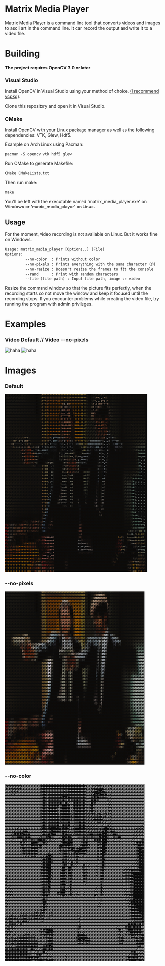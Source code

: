 # Matrix Media Player


Matrix Media Player is a command line tool that converts videos and images to ascii art in the command line.
It can record the output and write it to a video file.

# Building
#### The project requires OpenCV 3.0 or later.

### Visual Studio 
Install OpenCV in Visual Studio using your method of choice. [(I recommend vcpkg)](https://github.com/microsoft/vcpkg).

Clone this repository and open it in Visual Studio.

### CMake 
Install OpenCV with your Linux package manager as well as the following dependencies: VTK, Glew, Hdf5.

Example on Arch Linux using Pacman: 
```
pacman -S opencv vtk hdf5 glew
```

Run CMake to generate Makefile:
```
CMake CMakeLists.txt
```
Then run make: 
```
make
```
You'll be left with the executable named 'matrix_media_player.exe' on Windows or 'matrix_media_player' on Linux.



## Usage

For the moment, video recording is not available on Linux. But it works fine on Windows.
```
Usage: matrix_media_player [Options..] (File)
Options:
         --no-color  : Prints without color
         --no-pixels : Prints everything with the same character (@)
         --no-resize : Doesn't resize the frames to fit the console
         --rand      : Print with random characters
         --file (file path) : Input file path, image or video
```
Resize the command window so that the picture fits perfectly, when the recording starts do not move the window and keep it focused until the recording stops.
If you encounter problems while creating the video file, try running the program with admin privileges.

# Examples
### Video Default                          //    Video --no-pixels
![haha](examples/video-default.gif)  ![haha](examples/video-nopixels.gif)

# Images

### Default
![Default](examples/default.png)
### --no-pixels
![--no-pixels](examples/no-pixels.png)
### --no-color
![--no-color](examples/no-color.png)


